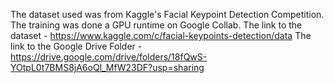 The dataset used was from Kaggle's Facial Keypoint Detection Competition. The training was done a GPU runtime on Google Collab.
The link to the dataset - https://www.kaggle.com/c/facial-keypoints-detection/data
The link to the Google Drive Folder - https://drive.google.com/drive/folders/18fQwS-YOtpL0t7BMS8jA6oQl_MfW23DF?usp=sharing
